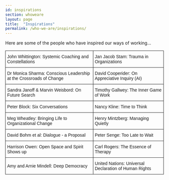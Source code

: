 ```yaml
---
id: inspirations
section: whoweare
layout: page
title:  "Inspirations"
permalink: /who-we-are/inspirations/
---
```


Here are some of the people who have inspired our ways of working...

<style type="text/css">
.tg  {border-collapse:collapse;border-spacing:0;}
.tg td{font-family:Arial, sans-serif;font-size:14px;padding:10px 5px;border-style:solid;border-width:1px;overflow:hidden;word-break:normal;}
.tg th{font-family:Arial, sans-serif;font-size:14px;font-weight:normal;padding:10px 5px;border-style:solid;border-width:1px;overflow:hidden;word-break:normal;}
</style>
<table class="tg">
  <tr>
    <td class="tg-031e">John Whittington: Systemic Coaching and Constellations<br></td>
    <td class="tg-031e">Jan Jacob Stam: Trauma in Organizations<br></td>
  </tr>
  <tr>
    <td class="tg-031e">Dr Monica Sharma: Conscious Leadership at the Crossroads of Change<br></td>
    <td class="tg-031e">David Cooperider: On Appreciative Inquiry (AI)<br></td>
  </tr><tr>
    <td class="tg-031e">Sandra Janoff &amp; Marvin Weisbord: On Future Search<br></td>
    <td class="tg-031e">Timothy Gallwey: The Inner Game of Work</td>
  </tr>
  <tr>
    <td class="tg-031e">Peter Block: Six Conversations<br></td>
    <td class="tg-031e">Nancy Kline: Time to Think</td>
  </tr>
  <tr>
    <td class="tg-031e">Meg Wheatley: Bringing Life to Organizational Change<br></td>
    <td class="tg-031e">Henry Mintzberg: Managing Quietly</td>
  </tr>
  <tr>
    <td class="tg-031e">David Bohm et al: Dialogue - a Proposal<br></td>
    <td class="tg-031e">Peter Senge: Too Late to Wait</td>
  </tr>
  <tr>
    <td class="tg-031e">Harrison Owen: Open Space and Spirit Shows up<br></td>
    <td class="tg-031e">Carl Rogers: The Essence of Therapy</td>
  </tr>
  <tr>
    <td class="tg-031e">Amy and Arnie Mindell: Deep Democracy</td>
    <td class="tg-031e">United Nations: Universal Declaration of Human Rights</td>
  </tr>

</table>
